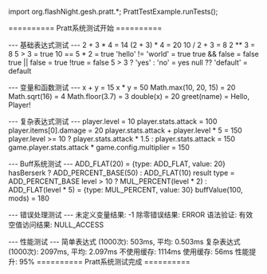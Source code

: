import org.flashNight.gesh.pratt.*;
PrattTestExample.runTests();


========== Pratt系统测试开始 ==========

--- 基础表达式测试 ---
2 + 3 * 4 = 14
(2 + 3) * 4 = 20
10 / 2 + 3 = 8
2 ** 3 = 8
5 > 3 = true
10 == 5 * 2 = true
'hello' != 'world' = true
true && false = false
true || false = true
!true = false
5 > 3 ? 'yes' : 'no' = yes
null ?? 'default' = default

--- 变量和函数测试 ---
x + y = 15
x * y = 50
Math.max(10, 20, 15) = 20
Math.sqrt(16) = 4
Math.floor(3.7) = 3
double(x) = 20
greet(name) = Hello, Player!

--- 复杂表达式测试 ---
player.level = 10
player.stats.attack = 100
player.items[0].damage = 20
player.stats.attack + player.level * 5 = 150
player.level >= 10 ? player.stats.attack * 1.5 : player.stats.attack = 150
game.player.stats.attack * game.config.multiplier = 150

--- Buff系统测试 ---
ADD_FLAT(20) = {type: ADD_FLAT, value: 20}
hasBerserk ? ADD_PERCENT_BASE(50) : ADD_FLAT(10) result type = ADD_PERCENT_BASE
level > 10 ? MUL_PERCENT(level * 2) : ADD_FLAT(level * 5) = {type: MUL_PERCENT, value: 30}
buffValue(100, mods) = 180

--- 错误处理测试 ---
未定义变量结果: -1
除零错误结果: ERROR
语法验证: 有效
空值访问结果: NULL_ACCESS

--- 性能测试 ---
简单表达式 (1000次): 503ms, 平均: 0.503ms
复杂表达式 (1000次): 2097ms, 平均: 2.097ms
不使用缓存: 1114ms
使用缓存: 56ms
性能提升: 95%
========== Pratt系统测试完成 ==========
